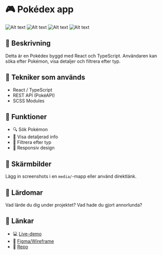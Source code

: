 # 🎮 Pokédex app
![Alt text](https://s3.ezgif.com/tmp/ezgif-34e018888281ab.gif)
![Alt text](https://s3.ezgif.com/tmp/ezgif-3166f0e041f62d.gif)
![Alt text](https://s3.ezgif.com/tmp/ezgif-33154686830a9a.gif)
![Alt text](https://s3.ezgif.com/tmp/ezgif-3e1da96e3f268c.gif)


## 📘 Beskrivning
 Detta är en Pokédex byggd med React och TypeScript. Användaren kan söka efter Pokémon, visa detaljer och filtrera efter typ.

## 🔧 Tekniker som används
- React / TypeScript
- REST API (PokéAPI)
- SCSS Modules

## 🚀 Funktioner
- 🔍 Sök Pokémon
- 📖 Visa detaljerad info
- 🎨 Filtrera efter typ
- 📱 Responsiv design

## 📸 Skärmbilder
Lägg in screenshots i en `media/`-mapp eller använd direktlänk.

## 🧠 Lärdomar
Vad lärde du dig under projektet? Vad hade du gjort annorlunda?

## 🔗 Länkar
- 💻 [Live-demo](https://dindemo.netlify.app)
- 🧾 [Figma/Wireframe](länk)
- 📂 [Repo](https://github.com/ditt-namn/pokedex)
